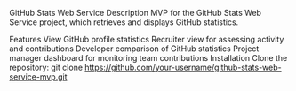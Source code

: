 GitHub Stats Web Service
Description
MVP for the GitHub Stats Web Service project, which retrieves and displays GitHub statistics.

Features
View GitHub profile statistics
Recruiter view for assessing activity and contributions
Developer comparison of GitHub statistics
Project manager dashboard for monitoring team contributions
Installation
Clone the repository:
git clone https://github.com/your-username/github-stats-web-service-mvp.git
